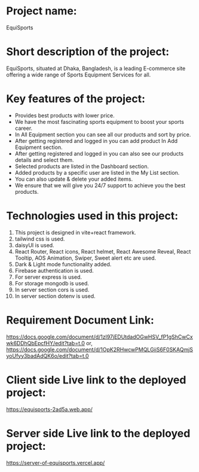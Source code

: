 # **Project name:**
EquiSports

# **Short description of the project:**
EquiSports, situated at Dhaka, Bangladesh, is a leading E-commerce site  offering a wide range of Sports Equipment Services for all.

# **Key features of the project:**
*	Provides best products with lower price.
*	We have the most fascinating sports equipment to boost your sports career.
*	In All Equipment section you can see all our products and sort by price.
*	After getting registered and logged in you can add product In Add Equipment section.
*	After getting registered and logged in you can also see our products details and select them.
*	Selected products are listed in the Dashboard section.
*	Added products by a specific user are listed in the My List section.
*	You can also update & delete your added items.
*	We ensure that we will give you 24/7 support to achieve you the best products.

# **Technologies used in this project:**
1.	This project is designed in vite+react framework.
2.	tailwind css is used.
3.	daisyUI is used.
4.	React Router, React icons, React helmet, React Awesome Reveal, React Tooltip, AOS Animation, Swiper, Sweet alert etc are used.
5.  Dark & Light mode functionality added.
6.  Firebase authentication is used.
7.  For server express is used.
8.  For storage mongodb is used.
9.  In server section cors is used.
10.  In server section dotenv is used.

# **Requirement Document Link:**
https://docs.google.com/document/d/1zl97jEDUtdadOGwHSV_fP1gShCwCxwk6DDhQbEpcfHY/edit?tab=t.0
or,
https://docs.google.com/document/d/1OpK2RHwcwPMQLGiiS6F0SKAQmjSyoUfyy3badAdQK6o/edit?tab=t.0

# **Client side Live link to the deployed project:**
https://equisports-2ad5a.web.app/
# **Server side Live link to the deployed project:**
https://server-of-equisports.vercel.app/

